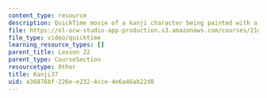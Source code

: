 ```yaml
---
content_type: resource
description: QuickTime movie of a kanji character being painted with a brush.
file: https://ol-ocw-studio-app-production.s3.amazonaws.com/courses/21g-504-japanese-iv-spring-2009/a36876bf226ee2324cce4e6a46ab22d8_Kanji37.mov
file_type: video/quicktime
learning_resource_types: []
parent_title: Lesson 22
parent_type: CourseSection
resourcetype: Other
title: Kanji37
uid: a36876bf-226e-e232-4cce-4e6a46ab22d8
---
```

